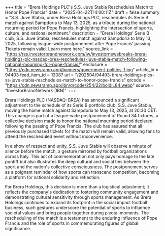 +++
title = "Brera Holdings PLC's S.S. Juve Stabia Reschedules Match to Honor Pope Francis"
date = "2025-04-22T14:00:11Z"
draft = false
summary = "S.S. Juve Stabia, under Brera Holdings PLC, reschedules its Serie B match against Sampdoria to May 13, 2025, as a tribute during the national mourning period for Pope Francis, highlighting the intersection of sports, culture, and national sentiment."
description = "Brera Holdings' Serie B club, S.S. Juve Stabia, reschedules match against Sampdoria to May 13, 2025, following league-wide postponement after Pope Francis' passing. Tickets remain valid. Learn more here."
source_link = "https://rss.investorbrandnetwork.com/iw/investornewsbreaks-brera-holdings-plc-nasdaq-brea-reschedules-juve-stabia-match-following-national-mourning-for-pope-francis/"
enclosure = "https://cdn.newsramp.app/banners/government-politics-1.jpg"
article_id = 94403
feed_item_id = 13087
url = "/202504/94403-brera-holdings-plcs-ss-juve-stabia-reschedules-match-to-honor-pope-francis"
qrcode = "https://cdn.newsramp.app/ibn/qrcode/254/22/boldiL84.webp"
source = "InvestorBrandNetwork (IBN)"
+++

<p>Brera Holdings PLC (NASDAQ: BREA) has announced a significant adjustment to the schedule of its Serie B portfolio club, S.S. Juve Stabia, moving the home match against Sampdoria to May 13, 2025, at 20:30 CET. This change is part of a league-wide postponement of Round 34 fixtures, a collective decision made to honor the national mourning period declared following the passing of Pope Francis. The club has assured that all previously purchased tickets for the match will remain valid, allowing fans to attend the rescheduled event without inconvenience.</p><p>In a show of respect and unity, S.S. Juve Stabia will observe a minute of silence before the match, a gesture mirrored by football organizations across Italy. This act of commemoration not only pays homage to the late pontiff but also illustrates the deep cultural and social ties between the sport and the nation's collective consciousness. The postponement serves as a poignant reminder of how sports can transcend competition, becoming a platform for national solidarity and reflection.</p><p>For Brera Holdings, this decision is more than a logistical adjustment; it reflects the company's dedication to fostering community engagement and demonstrating cultural sensitivity through sports management. As Brera Holdings continues to expand its footprint in the social impact football business, such gestures underscore the potential of sports to influence societal values and bring people together during pivotal moments. The rescheduling of the match is a testament to the enduring influence of Pope Francis and the role of sports in commemorating figures of global significance.</p>